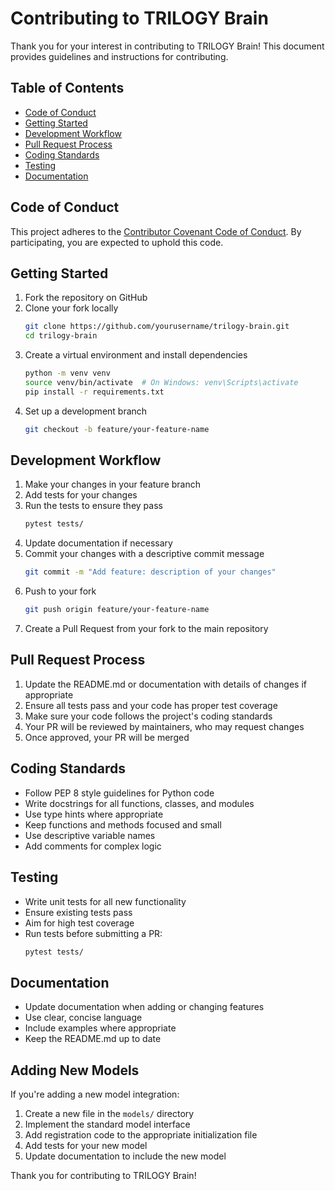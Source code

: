 # Contributing to TRILOGY Brain

Thank you for your interest in contributing to TRILOGY Brain! This document provides guidelines and instructions for contributing.

## Table of Contents

- [Code of Conduct](#code-of-conduct)
- [Getting Started](#getting-started)
- [Development Workflow](#development-workflow)
- [Pull Request Process](#pull-request-process)
- [Coding Standards](#coding-standards)
- [Testing](#testing)
- [Documentation](#documentation)

## Code of Conduct

This project adheres to the [Contributor Covenant Code of Conduct](CODE_OF_CONDUCT.md). By participating, you are expected to uphold this code.

## Getting Started

1. Fork the repository on GitHub
2. Clone your fork locally
   ```bash
   git clone https://github.com/yourusername/trilogy-brain.git
   cd trilogy-brain
   ```
3. Create a virtual environment and install dependencies
   ```bash
   python -m venv venv
   source venv/bin/activate  # On Windows: venv\Scripts\activate
   pip install -r requirements.txt
   ```
4. Set up a development branch
   ```bash
   git checkout -b feature/your-feature-name
   ```

## Development Workflow

1. Make your changes in your feature branch
2. Add tests for your changes
3. Run the tests to ensure they pass
   ```bash
   pytest tests/
   ```
4. Update documentation if necessary
5. Commit your changes with a descriptive commit message
   ```bash
   git commit -m "Add feature: description of your changes"
   ```
6. Push to your fork
   ```bash
   git push origin feature/your-feature-name
   ```
7. Create a Pull Request from your fork to the main repository

## Pull Request Process

1. Update the README.md or documentation with details of changes if appropriate
2. Ensure all tests pass and your code has proper test coverage
3. Make sure your code follows the project's coding standards
4. Your PR will be reviewed by maintainers, who may request changes
5. Once approved, your PR will be merged

## Coding Standards

- Follow PEP 8 style guidelines for Python code
- Write docstrings for all functions, classes, and modules
- Use type hints where appropriate
- Keep functions and methods focused and small
- Use descriptive variable names
- Add comments for complex logic

## Testing

- Write unit tests for all new functionality
- Ensure existing tests pass
- Aim for high test coverage
- Run tests before submitting a PR:
  ```bash
  pytest tests/
  ```

## Documentation

- Update documentation when adding or changing features
- Use clear, concise language
- Include examples where appropriate
- Keep the README.md up to date

## Adding New Models

If you're adding a new model integration:

1. Create a new file in the `models/` directory
2. Implement the standard model interface
3. Add registration code to the appropriate initialization file
4. Add tests for your new model
5. Update documentation to include the new model

Thank you for contributing to TRILOGY Brain! 